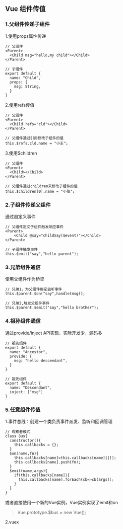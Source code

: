 ## Vue 组件传值

### 1.父组件传递子组件
1.使用props属性传递
```vue
// 父组件
<Parent>
  <Child msg="hello,my child"></Child>
</Parent>

// 子组件
export default {
  name: "Child",
  props: {
    msg: String,
  }
}
```
2.使用refs传值
```vue
// 父组件
<Parent>
  <Child refs="cld"></Child>
</Parent>

// 父组件通过引用修改子组件的值
this.$refs.cld.name = "小王";
```
3.使用$children
```vue
// 父组件
<Parent>
  <Child></Child>
</Parent>

// 父组件通过children来修改子组件的值
this.$children[0].name = "小张";
```

### 2.子组件传递父组件
通过自定义事件
```vue
// 父组件定义子组件触发响应事件
<Parent>
    <Child @say="childSay($event)"></Child>
</Parent>

// 子组件触发事件
this.$emit("say","hello parent");
```

### 3.兄弟组件通信
使用父组件作为桥梁
```vue
// 兄弟1，为父组件绑定监听事件
this.$parent.$on("say",handle(msg));

// 兄弟2,触发父组件事件
this.$parent.$emit("say","hello brother");
```

### 4.祖孙组件通信
通过provide/inject API实现，实际开发少，源码多
```vue
// 祖先组件
export default {
  name: "Ancestor",
  provide: {
    msg: "hello descendant",
  }
}

// 祖先组件
export default {
  name: "Descendant",
  inject: ["msg"]
}
```

### 5.任意组件传值
1.事件总线：创建一个类负责事件派发、监听和回调管理
```vue
// 观察者模式
class Bus{
  constructor(){
    this.callbacks = {};
  }
  $on(name,fn){
    this.callbacks[name]=this.callbacks[name]||[];
    this.callbacks[name].push(fn);
  }
  $emit(name,args){
    if(this.callbacks[name]){
      this.callbacks[name].forEach(cb=>cb(args));
    }
  }
}
```
或者直接使用一个新的Vue实例，Vue实例实现了emit和on
> Vue.prototype.$bus = new Vue();

2.vuex